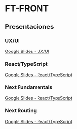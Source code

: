 # FT-FRONT

## Presentaciones

### UX/UI
[Google Slides - UX/UI](https://docs.google.com/presentation/d/1hiZyrl-7V52ar1Pk6ed6Qjt2_EhgF9UhuWreDpFKyu4/edit#slide=id.p1)

### React/TypeScript
[Google Slides - React/TypeScript](https://docs.google.com/presentation/d/1Fxq0O-wNJbE6O7HXK7_0ByuDkgewvhJGS2fpCZnARxc/edit?usp=sharing)

### Next Fundamentals
[Google Slides - React/TypeScript](https://docs.google.com/presentation/d/189EtmvK0HnVcEUDUOXqCPXawTEJCHijnK1QxHmb-w3M/edit?usp=sharing)

### Next Routing

[Google Slides - React/TypeScript](https://docs.google.com/presentation/d/1-TSuPsT69ZzfqbbQSwdkKolRT87k7Qi3/edit?usp=sharing&ouid=111345539982328960069&rtpof=true&sd=true)
